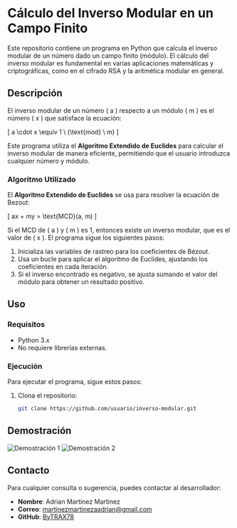 # Cálculo del Inverso Modular en un Campo Finito

Este repositorio contiene un programa en Python que calcula el inverso modular de un número dado un campo finito (módulo). El cálculo del inverso modular es fundamental en varias aplicaciones matemáticas y criptográficas, como en el cifrado RSA y la aritmética modular en general.

## Descripción

El inverso modular de un número \( a \) respecto a un módulo \( m \) es el número \( x \) que satisface la ecuación:

\[ a \cdot x \equiv 1 \ (\text{mod} \ m) \]

Este programa utiliza el **Algoritmo Extendido de Euclides** para calcular el inverso modular de manera eficiente, permitiendo que el usuario introduzca cualquier número y módulo.

### Algoritmo Utilizado

El **Algoritmo Extendido de Euclides** se usa para resolver la ecuación de Bezout:

\[ ax + my = \text{MCD}(a, m) \]

Si el MCD de \( a \) y \( m \) es 1, entonces existe un inverso modular, que es el valor de \( x \). El programa sigue los siguientes pasos:

1. Inicializa las variables de rastreo para los coeficientes de Bézout.
2. Usa un bucle para aplicar el algoritmo de Euclides, ajustando los coeficientes en cada iteración.
3. Si el inverso encontrado es negativo, se ajusta sumando el valor del módulo para obtener un resultado positivo.

## Uso

### Requisitos

- Python 3.x
- No requiere librerías externas.

### Ejecución

Para ejecutar el programa, sigue estos pasos:

1. Clona el repositorio:

   ```bash
   git clone https://github.com/usuario/inverso-modular.git

## Demostración

![Demostración 1](Images/Example_one.png)
![Demostración 2](Images/Example_two.png)
## Contacto

Para cualquier consulta o sugerencia, puedes contactar al desarrollador:

- **Nombre**: Adrian Martinez Martinez
- **Correo**: martinezmartinezaadrian@gmail.com
- **GitHub**: [ByTRAX78](https://github.com/ByTRAX78)